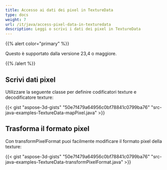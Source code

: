 ```yaml
---
title: Accesso ai dati dei pixel in TextureData
type: docs
weight: 7
url: /it/java/access-pixel-data-in-texturedata
description: Leggi o scrivi i dati dei pixel in TextureData
---
```

{{% alert color="primary" %}}

Questo è supportato dalla versione 23,4 o maggiore.

{{% /alert %}}



##  **Scrivi dati pixel**

Utilizzare la seguente classe per definire codificatori texture e decodificatore texture:


{{< gist "aspose-3d-gists" "50e7f479a64956c0bf78841c0799ba76" "src-java-examples-TextureData-mapPixel.java" >}}

##  **Trasforma il formato pixel**

Con transformPixelFormat puoi facilmente modificare il formato pixel della texture:

{{< gist "aspose-3d-gists" "50e7f479a64956c0bf78841c0799ba76" "src-java-examples-TextureData-transformPixelFormat.java" >}}
